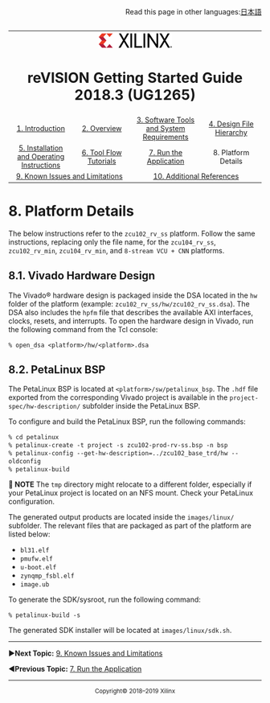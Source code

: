 ﻿<p align="right">
            Read this page in other languages:<a href="../docs-jp/Docs/platform-details.md">日本語</a>    <table style="width:100%"><table style="width:100%">
  <tr>

<th width="100%" colspan="6"><img src="https://github.com/Xilinx/Image-Collateral/blob/main/xilinx-logo.png?raw=true" width="30%"/><h1>reVISION Getting Started Guide 2018.3 (UG1265)</h1>
</th>

  </tr>
  <tr>
    <td width="17%" align="center"><a href="../README.md">1. Introduction</a></td>
    <td width="16%" align="center"><a href="overview.md">2. Overview</a></td>
    <td width="17%" align="center"><a href="software-tools-system-requirements.md">3. Software Tools and System Requirements</a></td>
    <td width="17%" align="center"><a href="design-file-hierarchy.md">4. Design File Hierarchy</a></td>
</tr>
<tr>
    <td width="17%" align="center"><a href="operating-instructions.md">5. Installation and Operating Instructions</a></td>
    <td width="16%" align="center"><a href="tool-flow-tutorials.md">6. Tool Flow Tutorials</a></td>
    <td width="17%" align="center"><a href="run-application.md">7. Run the Application</a></td>
    <td width="17%" align="center">8. Platform Details</td>    
  </tr>
<tr>
    <td width="17%" align="center" colspan="2"><a href="known-issues-limitations.md">9. Known Issues and Limitations</a></td>
    <td width="16%" align="center" colspan="2"><a href="additional-references.md">10. Additional References</a></td>
</tr>
</table>

# 8. Platform Details

The below instructions refer to the `zcu102_rv_ss` platform. Follow the same instructions, replacing only the file name, for the `zcu104_rv_ss`, `zcu102_rv_min`, `zcu104_rv_min`, and `8-stream VCU + CNN` platforms.

## 8.1. Vivado Hardware Design

The Vivado® hardware design is packaged inside the DSA located in the `hw` folder of the platform (example: `zcu102_rv_ss/hw/zcu102_rv_ss.dsa`). The DSA also includes the `hpfm` file that describes the available AXI interfaces, clocks, resets, and interrupts. To open the hardware design in Vivado, run the following command from the Tcl console:

```
% open_dsa <platform>/hw/<platform>.dsa
```


## 8.2. PetaLinux BSP

The PetaLinux BSP is located at `<platform>/sw/petalinux_bsp`. The `.hdf` file exported from the corresponding Vivado project is available in the `project-spec/hw-description/` subfolder inside the PetaLinux BSP.

To configure and build the PetaLinux BSP, run the following commands:

```
% cd petalinux
% petalinux-create -t project -s zcu102-prod-rv-ss.bsp -n bsp
% petalinux-config --get-hw-description=../zcu102_base_trd/hw --oldconfig
% petalinux-build
```

**:pushpin: NOTE** The `tmp` directory might relocate to a different folder, especially if your PetaLinux project is located on an NFS mount. Check your PetaLinux configuration.

The generated output products are located inside the `images/linux/` subfolder. The relevant files that are packaged as part of the platform are listed below:
* ``bl31.elf``
* ``pmufw.elf``
* ``u-boot.elf``
* ``zynqmp_fsbl.elf``
* ``image.ub``

To generate the SDK/sysroot, run the following command:

```
% petalinux-build -s
```

The generated SDK installer will be located at `images/linux/sdk.sh`.

<hr/>

:arrow_forward:**Next Topic:**  [9. Known Issues and Limitations](known-issues-limitations.md)

:arrow_backward:**Previous Topic:**  [7. Run the Application](run-application.md)
<hr/>
<p align="center"><sup>Copyright&copy; 2018–2019 Xilinx</sup></p>
